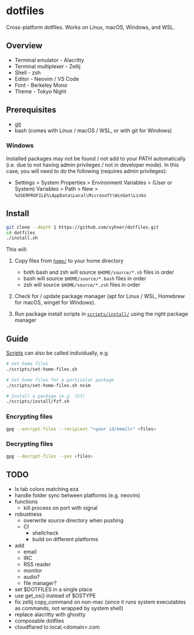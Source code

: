 # dotfiles

Cross-platform dotfiles. Works on Linux, macOS, Windows, and WSL.

## Overview

- Terminal emulator - Alacritty
- Terminal multiplexer - Zellij
- Shell - zsh
- Editor - Neovim / VS Code
- Font - Berkeley Mono
- Theme - Tokyo Night

## Prerequisites

- [git](https://git-scm.com/book/en/v2/Getting-Started-Installing-Git)
- bash (comes with Linux / macOS / WSL, or with git for Windows)

### Windows

Installed packages may not be found / not add to your PATH automatically (i.e. due to not having admin privileges / not in developer mode). In this case, you will need to do the following (requires admin privileges):

- Settings > System Properties > Environment Variables > (User or System) Variables > Path > New > `%USERPROFILE%\AppData\Local\Microsoft\WinGet\Links`

## Install

```sh
git clone --depth 1 https://github.com/syhner/dotfiles.git
cd dotfiles
./install.sh
```

This will:

1. Copy files from [`home/`](home/) to your home directory

   - both bash and zsh will source `$HOME/source/*.sh` files in order
   - bash will source `$HOME/source/*.bash` files in order
   - zsh will source `$HOME/source/*.zsh` files in order

2. Check for / update package manager (apt for Linux / WSL, Homebrew for macOS, winget for Windows).
3. Run package install scripts in [`scripts/install/`](scripts/install/) using the right package manager

## Guide

[Scripts](scripts/) can also be called individually, e.g.

```sh
# Set home files
./scripts/set-home-files.sh

# Set home files for a particular package
./scripts/set-home-files.sh nvim

# Install a package (e.g. fzf)
./scripts/install/fzf.sh
```

### Encrypting files

```sh
gpg --encrypt-files --recipient "<your id/email>" <files>
```

### Decrypting files

```sh
gpg --decrypt-files --yes <files>
```

## TODO

- ls tab colors matching eza
- handle folder sync between platforms (e.g. neovim)
- functions
  - kill process on port with signal
- robustness
  - overwrite source directory when pushing
  - CI
    - shellcheck
    - build on different platforms
- add
  - email
  - IRC
  - RSS reader
  - monitor
  - audio?
  - file manager?
- set $DOTFILES in a single place
- use get_os() instead of $OSTYPE
- fix zellij copy_command on non-mac (since it runs system executables as commands, not wrapped by system shell)
- replace alacritty with ghostty
- composable dotfiles
- cloudflared to local.\<domain\>.com
